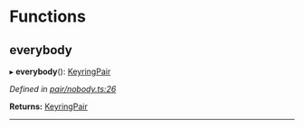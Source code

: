 

# Functions

<a id="everybody"></a>

##  everybody

▸ **everybody**(): [KeyringPair](../interfaces/_types_.keyringpair.md)

*Defined in [pair/nobody.ts:26](https://github.com/polkadot-js/common/blob/b521959/packages/keyring/src/pair/nobody.ts#L26)*

**Returns:** [KeyringPair](../interfaces/_types_.keyringpair.md)

___

